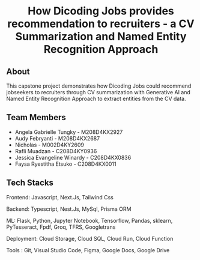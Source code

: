 # <h1 align="center">How Dicoding Jobs provides recommendation to recruiters - a CV Summarization and Named Entity Recognition Approach </h1>


## About

This capstone project demonstrates how Dicoding Jobs could recommend jobseekers to recruiters through CV summarization with Generative AI and Named Entity Recognition Approach to extract entities from the CV data.

## Team Members
- Angela Gabrielle Tungky - M208D4KX2927
- Audy Febryanti - M208D4KX2687
- Nicholas - M002D4KY2609
- Rafli Muadzan - C208D4KY0936
- Jessica Evangeline Winardy - C208D4KX0836
- Faysa Ryestitha Etsuko - C208D4KX0011

## Tech Stacks

Frontend: Javascript, Next.Js, Tailwind Css

Backend: Typescript, Nest.Js, MySql, Prisma ORM

ML: Flask, Python, Jupyter Notebook, Tensorflow, Pandas, sklearn,  PyTesseract, Fpdf, Groq, TFRS, Googletrans

Deployment: Cloud Storage, Cloud SQL, Cloud Run, Cloud Function

Tools : Git, Visual Studio Code, Figma, Google Docs, Google Drive

<!--

**Here are some ideas to get you started:**

🙋‍♀️ A short introduction - what is your organization all about?
🌈 Contribution guidelines - how can the community get involved?
👩‍💻 Useful resources - where can the community find your docs? Is there anything else the community should know?
🍿 Fun facts - what does your team eat for breakfast?
🧙 Remember, you can do mighty things with the power of [Markdown](https://docs.github.com/github/writing-on-github/getting-started-with-writing-and-formatting-on-github/basic-writing-and-formatting-syntax)
-->
